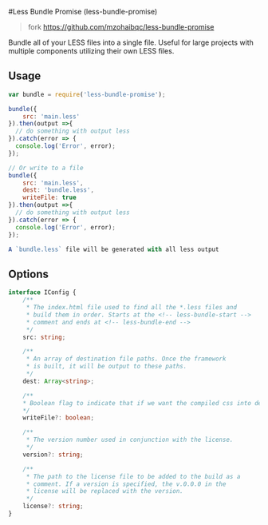 #Less Bundle Promise (less-bundle-promise)
> fork https://github.com/mzohaibqc/less-bundle-promise

Bundle all of your LESS files into a single file. Useful for large projects with multiple components utilizing their own LESS files.

## Usage

```javascript
var bundle = require('less-bundle-promise');

bundle({
    src: 'main.less'
}).then(output =>{
  // do something with output less
}).catch(error => {
  console.log('Error', error);
});

// Or write to a file
bundle({
    src: 'main.less',
    dest: 'bundle.less',
    writeFile: true
}).then(output =>{
  // do something with output less
}).catch(error => {
  console.log('Error', error);
});

A `bundle.less` file will be generated with all less output
```

## Options

```typescript
interface IConfig {
    /**
     * The index.html file used to find all the *.less files and 
     * build them in order. Starts at the <!-- less-bundle-start -->
     * comment and ends at <!-- less-bundle-end -->
     */
    src: string;

    /**
     * An array of destination file paths. Once the framework 
     * is built, it will be output to these paths.
     */
    dest: Array<string>;

    /**
    * Boolean flag to indicate that if we want the compiled css into dest file or not 
    */
    writeFile?: boolean;

    /**
     * The version number used in conjunction with the license.
     */
    version?: string;

    /**
     * The path to the license file to be added to the build as a
     * comment. If a version is specified, the v.0.0.0 in the 
     * license will be replaced with the version.
     */
    license?: string;
}
```


